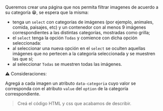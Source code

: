 Queremos crear una página que nos permita filtrar imagenes de acuerdo a su categoría :grin:, se espera que la misma:

- tenga un `select` con categorías de imágenes (por ejemplo, animales, comida, paisajes, etc) y un contenedor con al menos 9 imágenes correspondientes a las distintas categorías, mostradas como grilla;
- el `select` tenga la opción `Todas` y comience con dicha opción seleccionada:
- al seleccionar una nueva opción en el `select` se oculten aquellas imágenes que no pertecen a la categoría seleccionada y se muestren las que sí;
- al seleccionar `Todas` se muestren todas las imágenes.

:warning: Consideraciones:

Agregá a cada imagen un atributo `data-categoria` cuyo valor se corresponda con el atributo `value` del `option` de la categoría correspondiente.

> Creá el código HTML y css que acabamos de describir.
